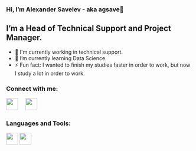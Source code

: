 ### Hi, I’m Alexander Savelev - aka agsave👋

##  I’m a Head of Technical Support and Project Manager.
- :raising_hand: I'm currently working in technical support.
- 🌱 I’m currently learning Data Science.
- ⚡ Fun fact: I wanted to finish my studies faster in order to work, but now I study a lot in order to work.

### Connect with me:
[<img src="https://yastatic.net/iconostasis/_/ZPJ8fJU3QLcrqa5E2fUpDDqmgGs.svg" width="32" height="32">](mailto:alex-g-saveliev@yandex.ru)&nbsp;&nbsp;&nbsp;&nbsp;
[<img src="https://telegram.org/img/website_icon.svg" width="32" height="32">](https://t.me/agsave)

### Languages and Tools:
[<img src="https://s3.dualstack.us-east-2.amazonaws.com/pythondotorg-assets/media/community/logos/python-logo-only.png" height="32">](https://www.python.org/)
[<img src="https://github.com/jupyter/jupyter.github.io/blob/main/assets/share.png?raw=true" height="32">](https://jupyter.org/)

<!---
agsave/agsave is a ✨ special ✨ repository because its `README.md` (this file) appears on your GitHub profile.
You can click the Preview link to take a look at your changes.
--->
